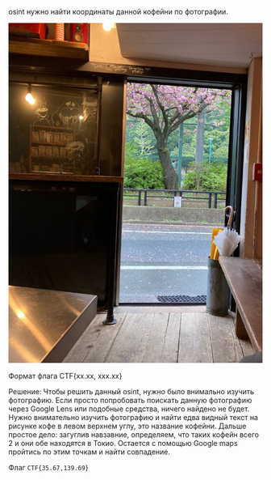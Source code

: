 osint нужно найти координаты данной кофейни по фотографии.

![coffee.jpg](coffee.jpg)

Формат флага CTF{xx.xx, xxx.xx}

Решение: Чтобы решить данный osint, нужно было внимально изучить фотографию. Если просто попробовать поискать данную фотографию через Google Lens или подобные средства, ничего найдено не будет. Нужно внимательно изучить фотографию и найти едва видный текст на рисунке кофе в левом верхнем углу, это название кофейни. Дальше простое дело: загуглив навзавние, определяем, что таких кофейн всего 2 и они обе находятся в Токио. Остается с помощью Google maps пройтись по этим точкам и найти совпадение.

Флаг `CTF{35.67,139.69}`
